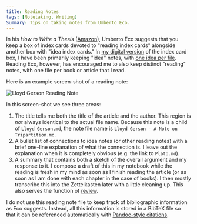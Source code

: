 ```yaml
---
title: Reading Notes
tags: [Notetaking, Writing]
Summary: Tips on taking notes from Umberto Eco.
---
```


In his *How to Write a Thesis* ([Amazon][]), Umberto Eco suggests
that you keep a box of index cards devoted to "reading index cards"
alongside another box with "idea index cards."  In [my digital
version][] of the index card box, I have been primarily keeping
"idea" notes, with [one idea per file][].  Reading Eco, however,
has encouraged me to also keep distinct "reading" notes, with one
file per book or article that I read.

Here is an example screen-shot of a reading note:

![Lloyd Gerson Reading Note](http://dansheffler.com/images/Screen_Shot_2015-08-10_1.png)

In this screen-shot we see three areas:

1. The title tells me both the title of the article and the author.
   This region is *not* always identical to the actual file name.
   Because this note is a child of `Lloyd Gerson.md`, the note file
   name is `Lloyd Gerson - A Note on Tripartition.md`.
2. A bullet list of connections to idea notes (or other reading
   notes) with a brief one-line explanation of what the connection
   is.  I leave out the explanation when it is completely obvious
   (e.g. the link to `Plato.md`).
3. A summary that contains both a sketch of the overall argument
   and my response to it.  I compose a draft of this in my notebook
   while the reading is fresh in my mind as soon as I finish
   reading the article (or as soon as I am done with each chapter
   in the case of books).  I then mostly transcribe this into the
   Zettelkasten later with a little cleaning up.  This also serves the function of [review][].

I do not use this reading note file to keep track of bibliographic
information as Eco suggests.  Instead, all this information is
stored in a BibTeX file so that it can be referenced automatically
with [Pandoc-style citations][].

  [Pandoc-style citations]: http://dansheffler.com/blog/2014-07-09-bibdesk-and-latex-citations/

  [one idea per file]: http://dansheffler.com/blog/2015-08-05-one-thought-per-note/

  [my digital version]: http://dansheffler.com/blog/2015-05-11-my-zettelkasten-in-sublime/

  [Amazon]: http://www.amazon.com/How-Write-Thesis-Umberto-Eco/dp/0262527138/

  [review]: http://takingnotenow.blogspot.com/2015/07/more-note-taking-principles.html

